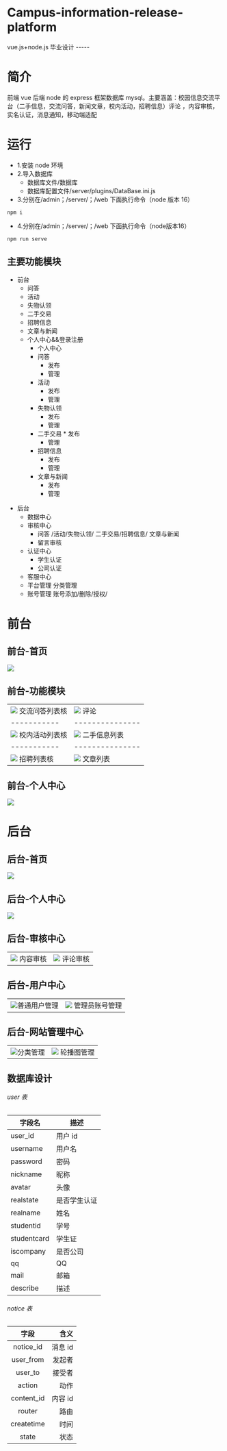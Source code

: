# Campus-information-release-platform

vue.js+node.js 毕业设计 -----

# 简介

前端 vue 后端 node 的 express 框架数据库 mysql。主要涵盖：校园信息交流平台（二手信息，交流问答，新闻文章，校内活动，招聘信息）评论 ，内容审核，实名认证，消息通知，移动端适配

# 运行

- 1.安装 node 环境
- 2.导入数据库
  - 数据库文件/数据库
  - 数据库配置文件/server/plugins/DataBase.ini.js
- 3.分别在/admin；/server/；/web 下面执行命令（node 版本 16）

```
npm i
```

- 4.分别在/admin；/server/；/web 下面执行命令（node版本16）

```
npm run serve
```

## 主要功能模块

- 前台
  - 问答
  - 活动
  - 失物认领
  - 二手交易
  - 招聘信息
  - 文章与新闻
  - 个人中心&&登录注册
    - 个人中心
    * 问答
      - 发布
      - 管理
    * 活动
      - 发布
      - 管理
    * 失物认领
      - 发布
      - 管理
    * 二手交易 \* 发布
      - 管理
    * 招聘信息
      - 发布
      - 管理
    * 文章与新闻
      - 发布
      - 管理

* 后台
  - 数据中心
  - 审核中心
    - 问答 /活动/失物认领/ 二手交易/招聘信息/ 文章与新闻
    - 留言审核
  - 认证中心
    - 学生认证
    - 公司认证
  - 客服中心
  - 平台管理
    分类管理
  - 账号管理
    账号添加/删除/授权/

# 前台

## 前台-首页

<img  src="./tu/qt-sy.png">

## 前台-功能模块

|                                         |                                       |
| --------------------------------------- | ------------------------------------- |
| ![](./tu/qt-wd-list.png) 交流问答列表核 | ![](./tu/qt-pl.png) 评论              |
| -----------                             | ---------------                       |
| ![](./tu/qt-hd-list.png) 校内活动列表核 | ![](./tu/qt-es-list.png) 二手信息列表 |
| -----------                             | ---------------                       |
| ![](./tu/qt-wd-list.png) 招聘列表核     | ![](./tu/qt-wz-list.png) 文章列表     |

## 前台-个人中心

<img  src="./tu/qt-grzx.png">

# 后台

## 后台-首页

<img  src="./tu/ht-shouye.png">

## 后台-个人中心

<img  src="./tu/ht-gerenzhongxin.png">

## 后台-审核中心

|                                           |                                           |
| ----------------------------------------- | ----------------------------------------- |
| ![](./tu/ht-shenhezhongxin1.png) 内容审核 | ![](./tu/ht-shenhezhongxin2.png) 评论审核 |

## 后台-用户中心

|                                  |                                     |
| -------------------------------- | ----------------------------------- |
| ![](./tu/ht-yh1.png)普通用户管理 | ![](./tu/ht-yh2.png) 管理员账号管理 |

## 后台-网站管理中心

|                              |                                 |
| ---------------------------- | ------------------------------- |
| ![](./tu/ht-gl1.png)分类管理 | ![](./tu/ht-gl2.png) 轮播图管理 |

## 数据库设计

###### user 表

| 字段名      | 描述         |
| ----------- | ------------ |
| user_id     | 用户 id      |
| username    | 用户名       |
| password    | 密码         |
| nickname    | 昵称         |
| avatar      | 头像         |
| realstate   | 是否学生认证 |
| realname    | 姓名         |
| studentid   | 学号         |
| studentcard | 学生证       |
| iscompany   | 是否公司     |
| qq          | QQ           |
| mail        | 邮箱         |
| describe    | 描述         |

###### notice 表

|    字段    |    含义 |
| :--------: | ------: |
| notice_id  | 消息 id |
| user_from  |  发起者 |
|  user_to   |  接受者 |
|   action   |    动作 |
| content_id | 内容 id |
|   router   |    路由 |
| createtime |    时间 |
|   state    |    状态 |
